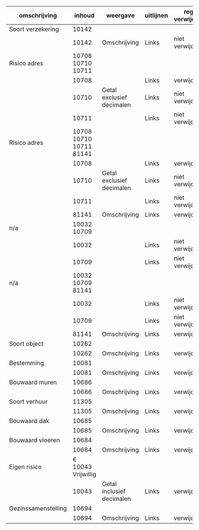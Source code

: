 | omschrijving        | inhoud                  | weergave                  | uitlijnen | regel verwijderen | P311 | P368 | P375 |
|---------------------|-------------------------|---------------------------|-----------|-------------------|------|------|------|
| Soort verzekering   | 10142                   |                           |           |                   | x    | x    | x    |
|                     | 10142                   | Omschrijving              | Links     | niet verwijderen  | x    | x    | x    |
| Risico adres        | 10708 10710 10711       |                           |           |                   | x    | x    |      |
|                     | 10708                   |                           | Links     | verwijderen       | x    | x    |      |
|                     | 10710                   | Getal exclusief decimalen | Links     | niet verwijderen  | x    | x    |      |
|                     | 10711                   |                           | Links     | niet verwijderen  | x    | x    |      |
| Risico adres        | 10708 10710 10711 81141 |                           |           |                   |      |      | x    |
|                     | 10708                   |                           | Links     | verwijderen       |      |      | x    |
|                     | 10710                   | Getal exclusief decimalen | Links     | niet verwijderen  |      |      | x    |
|                     | 10711                   |                           | Links     | niet verwijderen  |      |      | x    |
|                     | 81141                   | Omschrijving              | Links     | verwijderen       |      |      | x    |
| n/a                 | 10032 10709             |                           |           |                   | x    | x    |      |
|                     | 10032                   |                           | Links     | niet verwijderen  | x    | x    |      |
|                     | 10709                   |                           | Links     | niet verwijderen  | x    | x    |      |
| n/a                 | 10032 10709   81141     |                           |           |                   |      |      | x    |
|                     | 10032                   |                           | Links     | niet verwijderen  |      |      | x    |
|                     | 10709                   |                           | Links     | niet verwijderen  |      |      | x    |
|                     | 81141                   | Omschrijving              | Links     | verwijderen       |      |      | x    |
| Soort object        | 10262                   |                           |           |                   | x    | x    | x    |
|                     | 10262                   | Omschrijving              | Links     | verwijderen       | x    | x    | x    |
| Bestemming          | 10081                   |                           |           |                   | x    | x    | x    |
|                     | 10081                   | Omschrijving              | Links     | verwijderen       | x    | x    | x    |
| Bouwaard muren      | 10686                   |                           |           |                   | x    | x    | x    |
|                     | 10686                   | Omschrijving              | Links     | verwijderen       | x    | x    | x    |
| Soort verhuur       | 11305                   |                           |           |                   |      |      |      |
|                     | 11305                   | Omschrijving              | Links     | verwijderen       |      |      |      |
| Bouwaard dak        | 10685                   |                           |           |                   | x    | x    | x    |
|                     | 10685                   | Omschrijving              | Links     | verwijderen       | x    | x    | x    |
| Bouwaard vloeren    | 10684                   |                           |           |                   | x    | x    | x    |
|                     | 10684                   | Omschrijving              | Links     | verwijderen       | x    | x    | x    |
| Eigen risico        | € 10043 Vrijwillig      |                           |           |                   |      |      |      |
|                     | 10043                   | Getal inclusief decimalen | Links     | verwijderen       |      |      |      |
| Gezinssamenstelling | 10694                   |                           |           |                   | x    |      |      |
|                     | 10694                   | Omschrijving              | Links     | verwijderen       | x    |      |      |
